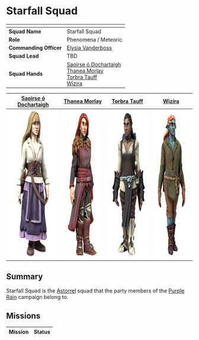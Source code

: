 # Starfall Squad

| []() | |
| --- | --- |
| **Squad Name** | Starfall Squad | squad.2
| **Role** | Phenomena / Meteoric |
| **Commanding Officer** | [Elysia Vanderboss](../../../characters/elysia-vanderboss.md) |
| **Squad Lead** | TBD |
| **Squad Hands** | [Saoirse ó Dochartaigh](../../../characters/saoirse-o-dochartaigh.md)<br>[Thanea Morlay](../../../characters/thanea-morlay.md)<br>[Torbra Tauff](../../../characters/torbra-tauff.md)<br>[Wizira](../../../characters/wizira.md)  |

| [Saoirse ó Dochartaigh](../../../characters/saoirse-o-dochartaigh.md) | [Thanea Morlay](../../../characters/thanea-morlay.md) | [Torbra Tauff](../../../characters/torbra-tauff.md) | [Wizira](../../../characters/wizira.md) |
|:---:|:---:|:---:|:---:|
| <img src="https://raw.githubusercontent.com/jesskelsall/astarus-images/main/characters/portraits/96456245c79828b5.png" height="400" /> | <img src="https://raw.githubusercontent.com/jesskelsall/astarus-images/main/characters/portraits/db42750c63a0a387.png" height="400" />  | <img src="https://raw.githubusercontent.com/jesskelsall/astarus-images/main/characters/portraits/c275fac3807fe83b.png" height="400" /> | <img src="https://raw.githubusercontent.com/jesskelsall/astarus-images/main/characters/portraits/b6ddf2e960574729.png" height="400" /> |

## Summary

Starfall Squad is the [Astorrel](../astorrel.md) squad that the party members of the [Purple Rain](../../../campaigns/C1-purple-rain.md) campaign belong to.

## Missions

| Mission | Status |
| --- | --- |
